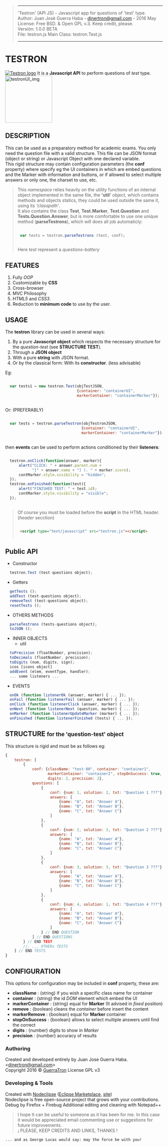 > -----------------------------------------------------------------------------------------------------
>   'Testron' (API JS) - Javascript app for questions of 'test' type.  
>   Author: Juan José Guerra Haba - <dinertron@gmail.com> - 2016 May  
>   License: Free BSD. & Open GPL v.3. Keep credit, please.  
>   Versión: 1.0.0 BETA   
>   File: testron.js               Main Class: testron.Test.js  
>   
> ----------------------------------------------------------------------------------------------------

# TESTRON
[![Testron logo](img/testron_logo.png "Testron GitHub page")](http://guerratron.github.io/Testron "Testron page")
It is a **Javascript API** to perform questions of *test* type.
[<img src="img/testronUI.png" alt="testronUI_img" style="width: 150px;" />](img/testronUI.png "Testron UI")

## DESCRIPTION
This can be used as a preparatory method for academic exams. You only need the question file with a valid structure. This file can be JSON format (object or string) or Javascript Object with one declared variable.  
This rigid structure may contain configuration parameters (the **conf** property) where specify eg the UI containers in which are embed questions and the Marker with information and buttons, or if allowed to select multiple answers or only one, the charset to use, etc.  

> This *namespace* relies heavily on the utility functions of an internal object implemented in the same file, the **'util'** object, which contains methods and objects statics, they could be used outside the same it, using its *'classpath'*.  
> It also contains the class **Test**, **Test.Marker**, **Test.Question** and **Tests.Question.Answer**, but is more comfortable to use one unique method (**parseTestrons**), which will does all job automaticly:  
> ````javascript  
>  
>  var tests = testron.parseTestrons (test, conf);  
>  
>````
>  
> Here *test* represent a *questions-battery*

## FEATURES 
  1. Fully *OOP*
  2. Customizable by **CSS**
  3. Cross-browser
  4. MVC Philosophy
  5. *HTML5* and *CSS3*.  
  6. Reduction to **minimum code** to use by the user.

## USAGE
The **testron** library can be used in several ways:

  1. By a pure **Javascript object** which respects the necessary structure for the *question-test* (see **STRUCTURE TEST**).
  2. Through a **JSON object**
  3. With a pure **string** with JSON format.
  4. Or by the classical form: With its **constructor**. (less advisable)
    
Eg:  

````javascript    

  var tests1 = new testron.Test(objTestJSON, 
                                {container: "containerUI", 
                                markerContainer: "containerMarker"});
  
```` 
Or:  (PREFERABLY)
````javascript  
  
  var tests = testron.parseTestron(objTestronJSON, 
                                  {container: "containerUI", 
                                  markerContainer: "containerMarker"});
  
```` 

then **events** can be used to perform actions conditioned by their **listeners**:
````javascript    

  testron.onClick(function(answer, marker){
      alert("CLICK: " + answer.parent.num + 
            "[" + answer.name + "] ). " + marker.score);
      contMarker.style.visibility = "hidden";
  });
  testron.onFinished(function(test){
      alert("FINISHED TEST: " + test.id);
      contMarker.style.visibility = "visible";
  });
  
```` 

> Of course you must be loaded before the **script** in the HTML header. (*header* secction)  
> ````HTML
>
>  <script type="text/javascript" src="testron.js"></script>
>  
>````

## Public API
 - Constructor
````javascript
  testron.Test (test-questions object);
````
 - Getters 
````javascript
  getTests ();
  addTest (test-questions object);
  removeTest (test-questions object);
  resetTests ();
````
 - OTHERS METHODS
````javascript
  parseTestrons (tests-questions object);
  toJSON ();
````
 - INNER OBJECTS
   - util
````javascript
  toPrecision (floatNumber, precision);
  toDecimals (floatNumber, precision);
  toDigits (num, digits, sign);
  icos [icons object]
  addEvent (elem, eventType, handler);
  ... some listeners ...
````
 - EVENTS
````javascript
  onOk (function listenerOk (answer, marker) { ... });
  onFail (function listenerFail (answer, marker) { ... });
  onClick (function listenerClick (answer, marker) { ... });
  onNext (function listenerNext (question, marker) { ... });
  onMarker (function listenerUpdateMarker (marker) { ... });
  onFinished (function listenerFinished (tests) { ... });
````

## STRUCTURE <small>for the 'question-test' object</small>
This structure is rigid and must be as follows eg:
````javascript
{
    testron: [
        {
            conf: {className: "test-80", container: "container1", 
                   markerContainer: "container2", stopOnSuccess: true, 
                   digits: 2, precision: 2},
            questions: [
                {
                    conf: {num: 1, solution: 2, txt: "Question 1 ???"},
                    answers: [
                        {name: "A", txt: "Answer A"},
                        {name: "B", txt: "Answer B"},
                        {name: "C", txt: "Answer C"}
                    ]
                },
                {
                    conf: {num: 2, solution: 3, txt: "Question 2 ???"},
                    answers: [
                        {name: "A", txt: "Answer A"},
                        {name: "B", txt: "Answer B"},
                        {name: "C", txt: "Answer C"}
                    ]
                },
                {
                    conf: {num: 3, solution: 3, txt: "Question 3 ???"},
                    answers: [
                        {name: "A", txt: "Answer A"},
                        {name: "B", txt: "Answer B"},
                        {name: "C", txt: "Answer C"}
                    ]
                },
                {
                    conf: {num: 4, solution: 1, txt: "Question 4 ???"},
                    answers: [
                        {name: "A", txt: "Answer A"},
                        {name: "B", txt: "Answer B"},
                        {name: "C", txt: "Answer C"}
                    ]
                } // END QUESTION
            ] // END QUESTIONS
        } // END TEST
        //, ... OTHERs TESTS
    ] // END TESTS
}
````

## CONFIGURATION
This options for configuration may be included in **conf** property, these are:
  
  - **className**       : {string} if you wish a specific class name for container 
  - **container**       : {string} the id *DOM* element which embed the UI
  - **markerContainer** : {string} equal for **Marker** (It advised in *fixed* position)
  - **remove**          : {boolean} cleans the *container* before insert the content
  - **markerRemove**    : {boolean} equal for **Marker** container
  - **stopOnSuccess**   : {boolean} allows to select multiple answers until find the correct
  - **digits**          : {number} digits to show in *Marker*
  - **precision**       : {number} accuracy of results

### Authoring
Created and developed entirely by Juan Jose Guerra Haba. &lt;dinertron@gmail.com&gt;    
Copyright 2016 &copy; [GuerraTron](&#x6d;&#97;&#105;&#108;&#116;&#x6f;&#x3a;&#100;&#105;&#110;&#x65;&#x72;&#x74;&#114;&#x6f;&#110;&#64;&#x67;&#109;&#x61;&#x69;&#x6c;&#46;&#99;&#x6f;&#x6d; "author") 
License GPL v3

### Developing &amp; Tools
Created with [Nodeclipse](https://github.com/Nodeclipse/nodeclipse-1)
 ([Eclipse Marketplace](http://marketplace.eclipse.org/content/nodeclipse), [site](http://www.nodeclipse.org))   
Nodeclipse is free open-source project that grows with your contributions.  
Debug by Firefox + Firebug
Additional editing and cleaning with Notepad++

> I hope It can be useful to someone as it has been for me. In this case it would be appreciated email commenting use or suggestions for future improvements.  
> ¡ PLEASE, KEEP CREDITS AND LINKS, THANKS !

    ... and as George Lucas would say: may the force be with you!